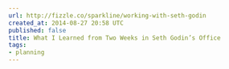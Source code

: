 ```yaml
---
url: http://fizzle.co/sparkline/working-with-seth-godin
created_at: 2014-08-27 20:58 UTC
published: false
title: What I Learned from Two Weeks in Seth Godin’s Office
tags:
- planning
---
```



